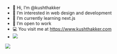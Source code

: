 - 👋 Hi, I’m @kushthakker
- 👀 I’m interested in web design and development
- 🌱 I’m currently learning next.js
- 💼 I’m open to work
- 💻 You visit me at https://www.kushthakker.com
- ![](https://komarev.com/ghpvc/?username=kushthakker)

<img src="https://github-readme-stats.vercel.app/api/top-langs/?username=kushthakker&theme=tokyonight&layout=&langs_count=5">

<!---
kushthakker/kushthakker is a ✨ special ✨ repository because its `README.md` (this file) appears on your GitHub profile.
You can click the Preview link to take a look at your changes.
--->
